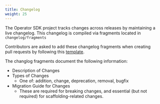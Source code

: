 ```yaml
---
title: Changelog
weight: 25
---
```


The Operator SDK project tracks changes across releases by maintaining a live changelog. This changelog is compiled via fragments located in `changelog/fragments`

Contributors are asked to add these changelog fragments when creating pull requests by following this [template][changelog-template].

The changlog fragments document the following information:

* Description of Changes
* Types of Changes
  * One of: addition, change, deprecation, removal, bugfix
* Migration Guide for Changes
  * These are required for breaking changes, and essential (but not required) for scaffolding-related changes.

[changelog-template]: https://github.com/operator-framework/operator-sdk/blob/master/changelog/fragments/00-template.yaml
